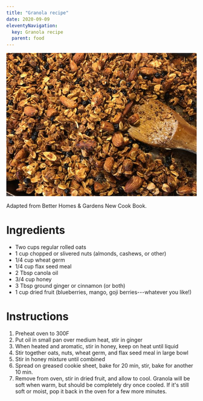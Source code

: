 ```yaml
---
title: "Granola recipe"
date: 2020-09-09
eleventyNavigation:
  key: Granola recipe
  parent: food
---
```

![Granola](granola.jpeg)

Adapted from Better Homes & Gardens New Cook Book.

# Ingredients
- Two cups regular rolled oats
- 1 cup chopped or slivered nuts (almonds, cashews, or other)
- 1/4 cup wheat germ
- 1/4 cup flax seed meal
- 2 Tbsp canola oil
- 3/4 cup honey
- 3 Tbsp ground ginger or cinnamon (or both)
- 1 cup dried fruit (blueberries, mango, goji berries---whatever you like!)

# Instructions
1. Preheat oven to 300F
1. Put oil in small pan over medium heat, stir in ginger
1. When heated and aromatic, stir in honey, keep on heat until liquid
1. Stir together oats, nuts, wheat germ, and flax seed meal in large bowl
1. Stir in honey mixture until combined
1. Spread on greased cookie sheet, bake for 20 min, stir, bake for another 10 min.
1. Remove from oven, stir in dried fruit, and allow to cool. Granola will be soft when warm, but should be completely dry once cooled. If it's still soft or moist, pop it back in the oven for a few more minutes.
